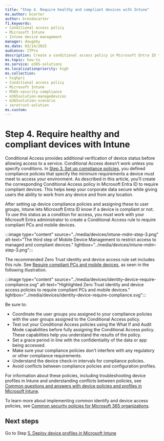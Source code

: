 ```yaml
---
title: "Step 4. Require healthy and compliant devices with Intune"
ms.author: bcarter
author: brendacarter
f1.keywords:
- Conditional access policy
- Microsoft Intune
- Intune device management 
manager: dougeby
ms.date: 03/14/2025
audience: ITPro
description: Create a conditional access policy in Microsoft Entra ID to require compliant devices, keeping corporate data secure when users work from any device in any location.
ms.topic: how-to
ms.service: o365-solutions
ms.localizationpriority: high
ms.collection:
- highpri
- Conditional access policy
- Microsoft Intune
- M365-security-compliance
- m365solution-managedevices
- m365solution-scenario
- zerotrust-solution
ms.custom: 
---
```


# Step 4. Require healthy and compliant devices with Intune

Conditional Access provides additional verification of device status before allowing access to a service. Conditional Access doesn’t work unless you specify conditions. In [Step 3. Set up compliance policies](manage-devices-with-intune-compliance-policies.md), you defined compliance policies that specify the minimum requirements a device must meet to access your environment. As described in this article, you’ll create the corresponding Conditional Access policy in Microsoft Entra ID to require compliant devices. This helps keep your corporate data secure while giving users the ability to work from any device and from any location.

After setting up device compliance policies and assigning these to user groups, Intune lets Microsoft Entra ID know if a device is compliant or not. To use this status as a condition for access, you must work with your Microsoft Entra administrator to create a Conditional Access rule to require compliant PCs and mobile devices.

:::image type="content" source="../media/devices/intune-mdm-step-3.png" alt-text="The third step of Mobile Device Management to restrict access to managed and compliant devices." lightbox="../media/devices/intune-mdm-step-3.png":::

The recommended Zero Trust identity and device access rule set includes this rule. See [Require compliant PCs and mobile devices](../security/office-365-security/zero-trust-identity-device-access-policies-common.md#require-compliant-pcs-and-mobile-devices), as seen in the following illustration.

:::image type="content" source="../media/devices/identity-device-require-compliance.svg" alt-text="Highlighted Zero Trust identity and device access policies to require compliant PCs and mobile devices." lightbox="../media/devices/identity-device-require-compliance.svg":::

Be sure to:

- Coordinate the user groups you assigned to your compliance policies with the user groups assigned to the Conditional Access policy.
- Test out your Conditional Access policies using the What If and Audit Mode capabilities before fully assigning the Conditional Access policy. These capabilities help you understand the results of the policy.
- Set a grace period in line with the confidentiality of the data or app being accessed.
- Make sure your compliance policies don't interfere with any regulatory or other compliance requirements.
- Understand the device check-in intervals for compliance policies.
- Avoid conflicts between compliance policies and configuration profiles.

For information about these policies, including troubleshooting device profiles in Intune and understanding conflicts between policies, see [Common questions and answers with device policies and profiles in Microsoft Intune](/mem/intune-service/configuration/device-profile-troubleshoot).

To learn more about implementing common identify and device access policies, see [Common security policies for Microsoft 365 organizations](../security/office-365-security/zero-trust-identity-device-access-policies-common.md).

## Next steps

Go to Step [5. Deploy device profiles in Microsoft Intune](manage-devices-with-intune-configuration-profiles.md)
